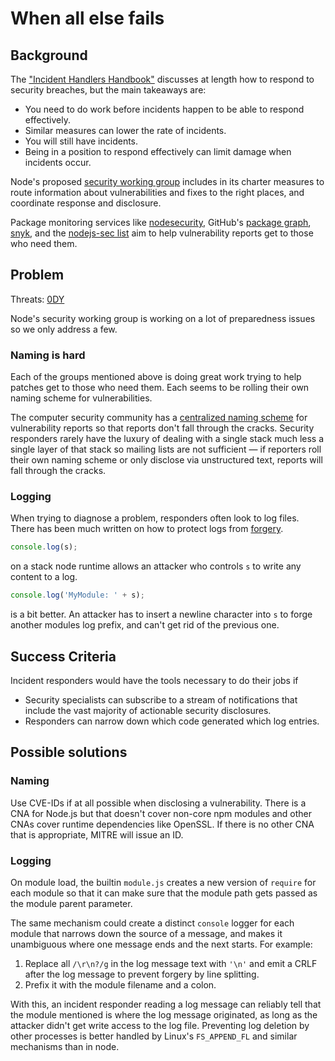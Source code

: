 # When all else fails

## Background

The ["Incident Handlers Handbook"][SANS] discusses at length how to
respond to security breaches, but the main takeaways are:

*  You need to do work before incidents happen to be able to
   respond effectively.
*  Similar measures can lower the rate of incidents.
*  You will still have incidents.
*  Being in a position to respond effectively can limit damage when
   incidents occur.

Node's proposed [security working group][security-wg]
includes in its charter measures to route information about
vulnerabilities and fixes to the right places, and coordinate response
and disclosure.

Package monitoring services like [nodesecurity], GitHub's
[package graph][github graph], [snyk][], and the
[nodejs-sec list][nodejs-sec] aim to help vulnerability reports get to
those who need them.


## Problem

Threats: [0DY][]

Node's security working group is working on a lot of preparedness
issues so we only address a few.

### Naming is hard

Each of the groups mentioned above is doing great work trying to help
patches get to those who need them.  Each seems to be rolling their own
naming scheme for vulnerabilities.

The computer security community has a
[centralized naming scheme][CVE-IDs] for vulnerability reports so that
reports don't fall through the cracks.  Security responders rarely
have the luxury of dealing with a single stack much less a single
layer of that stack so mailing lists are not sufficient &mdash; if
reporters roll their own naming scheme or only disclose via
unstructured text, reports will fall through the cracks.

### Logging

When trying to diagnose a problem, responders often look to log files.
There has been much written on how to protect logs from
[forgery][log injection].

```js
console.log(s);
```

on a stack node runtime allows an attacker who controls `s` to write
any content to a log.

```js
console.log('MyModule: ' + s);
```

is a bit better.  An attacker has to insert a newline character into
`s` to forge another modules log prefix, and can't get rid of the
previous one.


## Success Criteria

Incident responders would have the tools necessary to do their jobs if

*  Security specialists can subscribe to a stream of notifications
   that include the vast majority of actionable security disclosures.
*  Responders can narrow down which code generated which log entries.


## Possible solutions

### Naming

Use CVE-IDs if at all possible when disclosing a vulnerability.  There
is a CNA for Node.js but that doesn't cover non-core npm modules and
other CNAs cover runtime dependencies like OpenSSL.  If there is no
other CNA that is appropriate, MITRE will issue an ID.

### Logging

On module load, the builtin `module.js` creates a new version of
`require` for each module so that it can make sure that the module path
gets passed as the module parent parameter.

The same mechanism could create a distinct `console` logger for each
module that narrows down the source of a message, and makes it
unambiguous where one message ends and the next starts.  For example:

1. Replace all `/\r\n?/g` in the log message text with `'\n'`
   and emit a CRLF after the log message to prevent forgery by
   line splitting.
2. Prefix it with the module filename and a colon.

With this, an incident responder reading a log message can reliably
tell that the module mentioned is where the log message originated, as
long as the attacker didn't get write access to the log file.
Preventing log deletion by other processes is better handled by
Linux's `FS_APPEND_FL` and similar mechanisms than in node.

[nodesecurity]: https://nodesecurity.io/advisories
[github graph]: https://github.com/blog/2447-a-more-connected-universe
[snyk]: https://snyk.io/vuln?packageManager=npm
[nodejs-sec]: https://groups.google.com/group/nodejs-sec
[CVE-IDs]: https://en.wikipedia.org/wiki/Common_Vulnerabilities_and_Exposures#CVE_identifiers
[log injection]: https://www.owasp.org/index.php/Log_Injection
[0DY]: ../chapter-1/threats.md
[SANS]: https://www.sans.org/reading-room/whitepapers/incident/incident-handlers-handbook-33901
[security-wg]: https://github.com/nodejs/security-wg
